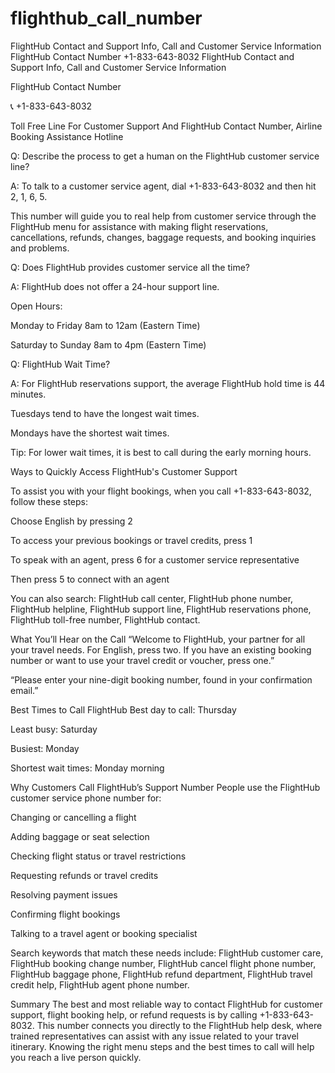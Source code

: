 # flighthub_call_number
FlightHub Contact and Support Info, Call and Customer Service Information   FlightHub Contact Number +1-833-643-8032
FlightHub Contact and Support Info, Call and Customer Service Information 

FlightHub Contact Number 

📞 +1-833-643-8032

Toll Free Line For Customer Support And FlightHub Contact Number, Airline Booking Assistance Hotline

Q: Describe the process to get a human on the FlightHub customer service line?

A: To talk to a customer service agent, dial +1-833-643-8032 and then hit 2, 1, 6, 5. 

This number will guide you to real help from customer service through the FlightHub menu for assistance with making flight reservations, cancellations, refunds, changes, baggage requests, and booking inquiries and problems. 

Q: Does FlightHub provides customer service all the time? 

A: FlightHub does not offer a 24-hour support line. 

Open Hours: 

Monday to Friday 8am to 12am (Eastern Time)

Saturday to Sunday 8am to 4pm (Eastern Time)

Q: FlightHub Wait Time?

A: For FlightHub reservations support, the average FlightHub hold time is 44 minutes. 

Tuesdays tend to have the longest wait times. 

Mondays have the shortest wait times. 

Tip: For lower wait times, it is best to call during the early morning hours.

Ways to Quickly Access FlightHub's Customer Support

To assist you with your flight bookings, when you call +1-833-643-8032, follow these steps:

Choose English by pressing 2

To access your previous bookings or travel credits, press 1

To speak with an agent, press 6 for a customer service representative

Then press 5 to connect with an agent

You can also search: FlightHub call center, FlightHub phone number, FlightHub helpline, FlightHub support line, FlightHub reservations phone, FlightHub toll-free number, FlightHub contact.

What You’ll Hear on the Call
“Welcome to FlightHub, your partner for all your travel needs. For English, press two. If you have an existing booking number or want to use your travel credit or voucher, press one.”

“Please enter your nine-digit booking number, found in your confirmation email.”

Best Times to Call FlightHub
Best day to call: Thursday

Least busy: Saturday

Busiest: Monday

Shortest wait times: Monday morning

Why Customers Call FlightHub’s Support Number
People use the FlightHub customer service phone number for:

Changing or cancelling a flight

Adding baggage or seat selection

Checking flight status or travel restrictions

Requesting refunds or travel credits

Resolving payment issues

Confirming flight bookings

Talking to a travel agent or booking specialist

Search keywords that match these needs include:
FlightHub customer care, FlightHub booking change number, FlightHub cancel flight phone number, FlightHub baggage phone, FlightHub refund department, FlightHub travel credit help, FlightHub agent phone number.

Summary
The best and most reliable way to contact FlightHub for customer support, flight booking help, or refund requests is by calling +1-833-643-8032.
This number connects you directly to the FlightHub help desk, where trained representatives can assist with any issue related to your travel itinerary. Knowing the right menu steps and the best times to call will help you reach a live person quickly.



